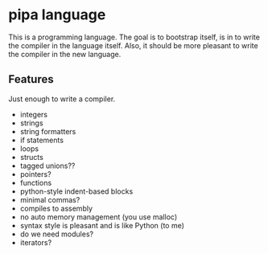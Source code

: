 # pipa language

This is a programming language.
The goal is to bootstrap itself, is in to write the compiler
in the language itself. Also, it should
be more pleasant to write the compiler in the
new language.

## Features

Just enough to write a compiler.

* integers
* strings
* string formatters
* if statements
* loops
* structs
* tagged unions??
* pointers?
* functions
* python-style indent-based blocks
* minimal commas?
* compiles to assembly
* no auto memory management (you use malloc)
* syntax style is pleasant and is like Python (to me)
* do we need modules?
* iterators?